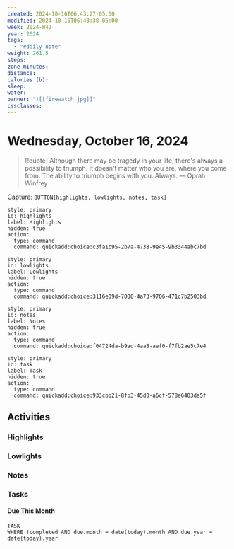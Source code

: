```yaml
---
created: 2024-10-16T06:43:27-05:00
modified: 2024-10-16T06:43:38-05:00
week: 2024-W42
year: 2024
tags:
  - "#daily-note"
weight: 261.5
steps: 
zone minutes: 
distance: 
calories (b): 
sleep: 
water: 
banner: "![[firewatch.jpg]]"
cssclasses: 
---
```

# Wednesday, October 16, 2024

> [!quote] Although there may be tragedy in your life, there's always a possibility to triumph. It doesn't matter who you are, where you come from. The ability to triumph begins with you. Always.
> — Oprah Winfrey

Capture: `BUTTON[highlights, lowlights, notes, task]`

```meta-bind-button
style: primary
id: highlights
label: Highlights
hidden: true
action:
  type: command
  command: quickadd:choice:c3fa1c95-2b7a-4738-9e45-9b3344abc7bd
```

```meta-bind-button
style: primary
id: lowlights
label: Lowlights
hidden: true
action:
  type: command
  command: quickadd:choice:3116e09d-7000-4a73-9706-471c7b2503bd
```

```meta-bind-button
style: primary
id: notes
label: Notes
hidden: true
action:
  type: command
  command: quickadd:choice:f04724da-b9ad-4aa8-aef0-f7fb2ae5c7e4
```

```meta-bind-button
style: primary
id: task
label: Task
hidden: true
action:
  type: command
  command: quickadd:choice:933cbb21-8fb3-45d0-a6cf-578e6403da5f
```

## Activities

### Highlights
 
### Lowlights

### Notes

### Tasks

#### Due This Month

```dataview
TASK
WHERE !completed AND due.month = date(today).month AND due.year = date(today).year
```